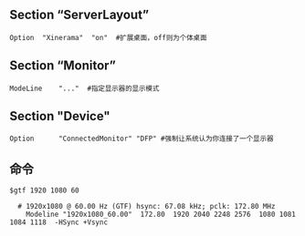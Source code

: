
## Section “ServerLayout”

```
Option  "Xinerama"  "on"  #扩展桌面，off则为个体桌面
```


## Section “Monitor”

```
ModeLine    "..."  #指定显示器的显示模式
```



## Section "Device"

```
Option      "ConnectedMonitor" "DFP" #强制让系统认为你连接了一个显示器
```









## 命令

``` shell
$gtf 1920 1080 60

  # 1920x1080 @ 60.00 Hz (GTF) hsync: 67.08 kHz; pclk: 172.80 MHz
    Modeline "1920x1080_60.00"  172.80  1920 2040 2248 2576  1080 1081 1084 1118  -HSync +Vsync
```
